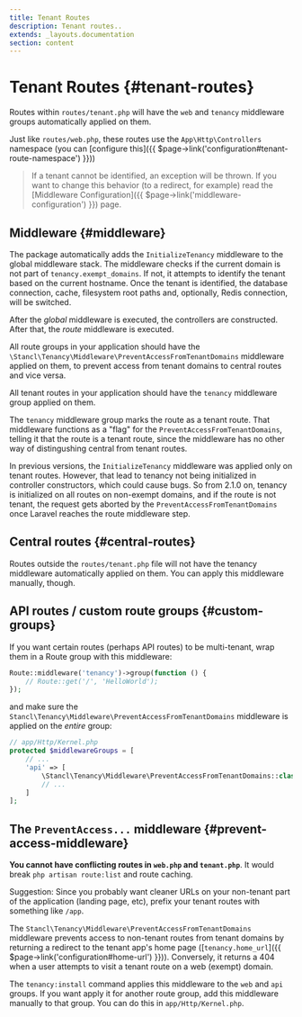 ```yaml
---
title: Tenant Routes
description: Tenant routes..
extends: _layouts.documentation
section: content
---
```


# Tenant Routes {#tenant-routes}

Routes within `routes/tenant.php` will have the `web` and `tenancy` middleware groups automatically applied on them. 

Just like `routes/web.php`, these routes use the `App\Http\Controllers` namespace (you can [configure this]({{ $page->link('configuration#tenant-route-namespace') }}))

> If a tenant cannot be identified, an exception will be thrown. If you want to change this behavior (to a redirect, for example) read the [Middleware Configuration]({{ $page->link('middleware-configuration') }}) page.

## Middleware {#middleware}

The package automatically adds the `InitializeTenancy` middleware to the global middleware stack. The middleware checks if the current domain is not part of `tenancy.exempt_domains`. If not, it attempts to identify the tenant based on the current hostname. Once the tenant is identified, the database connection, cache, filesystem root paths and, optionally, Redis connection, will be switched.

After the *global* middleware is executed, the controllers are constructed. After that, the *route* middleware is executed.

All route groups in your application should have the `\Stancl\Tenancy\Middleware\PreventAccessFromTenantDomains` middleware applied on them, to prevent access from tenant domains to central routes and vice versa.

All tenant routes in your application should have the `tenancy` middleware group applied on them.

The `tenancy` middleware group marks the route as a tenant route. That middleware functions as a "flag" for the `PreventAccessFromTenantDomains`, telling it that the route is a tenant route, since the middleware has no other way of distingushing central from tenant routes.

In previous versions, the `InitializeTenancy` middleware was applied only on tenant routes. However, that lead to tenancy not being initialized in controller constructors, which could cause bugs. So from 2.1.0 on, tenancy is initialized on all routes on non-exempt domains, and if the route is not tenant, the request gets aborted by the `PreventAccessFromTenantDomains` once Laravel reaches the route middleware step.

## Central routes {#central-routes}

Routes outside the `routes/tenant.php` file will not have the tenancy middleware automatically applied on them. You can apply this middleware manually, though.

## API routes / custom route groups {#custom-groups}

If you want certain routes (perhaps API routes) to be multi-tenant, wrap them in a Route group with this middleware:

```php
Route::middleware('tenancy')->group(function () {
    // Route::get('/', 'HelloWorld');
});
```

and make sure the `Stancl\Tenancy\Middleware\PreventAccessFromTenantDomains` middleware is applied on the *entire* group:

```php
// app/Http/Kernel.php
protected $middlewareGroups = [
    // ...
    'api' => [
        \Stancl\Tenancy\Middleware\PreventAccessFromTenantDomains::class,
        // ...
    ]
];
```

## The `PreventAccess...` middleware {#prevent-access-middleware}

**You cannot have conflicting routes in `web.php` and `tenant.php`**. It would break `php artisan route:list` and route caching.

Suggestion: Since you probably want cleaner URLs on your non-tenant part of the application (landing page, etc), prefix your tenant routes with something like `/app`.

The `Stancl\Tenancy\Middleware\PreventAccessFromTenantDomains` middleware prevents access to non-tenant routes from tenant domains by returning a redirect to the tenant app's home page ([`tenancy.home_url`]({{ $page->link('configuration#home-url') }})). Conversely, it returns a 404 when a user attempts to visit a tenant route on a web (exempt) domain.

The `tenancy:install` command applies this middleware to the `web` and `api` groups. If you want apply it for another route group, add this middleware manually to that group. You can do this in `app/Http/Kernel.php`.
